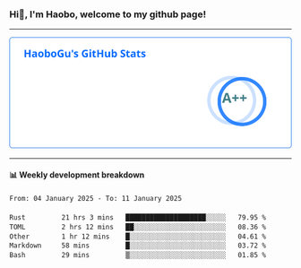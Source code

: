<!--<h2 align="center"> Hi👋, I'm Haobo, welcome to my github page! </h2>-->
### Hi👋, I'm Haobo, welcome to my github page!
-------

<img href="https://github.com/HaoboGu" src="assets/stats.svg" alt="github stats" /> 

-------

#### 📊 **Weekly development breakdown**
<!--START_SECTION:waka-->

```txt
From: 04 January 2025 - To: 11 January 2025

Rust         21 hrs 3 mins   ████████████████████░░░░░   79.95 %
TOML         2 hrs 12 mins   ██░░░░░░░░░░░░░░░░░░░░░░░   08.36 %
Other        1 hr 12 mins    █░░░░░░░░░░░░░░░░░░░░░░░░   04.61 %
Markdown     58 mins         █░░░░░░░░░░░░░░░░░░░░░░░░   03.72 %
Bash         29 mins         ▒░░░░░░░░░░░░░░░░░░░░░░░░   01.85 %
```

<!--END_SECTION:waka-->
<!--
backup url: https://github-readme-status-dusky-ten.vercel.app/api?username=HaoboGu&count_private=true&show_icons=true&theme=transparent&border_color=2f80ed
-->
<!--
**HaoboGu/HaoboGu** is a ✨ _special_ ✨ repository because its `README.md` (this file) appears on your GitHub profile.

Here are some ideas to get you started:

- 🔭 I’m currently working on AI-assisted programming tools
- 🌱 I’m currently learning ...
- 👯 I’m looking to collaborate on ...
- 🤔 I’m looking for help with ...
- 💬 Ask me about ...
- 📫 How to reach me: ...
- 😄 Pronouns: ...
- ⚡ Fun fact: ...
-->
